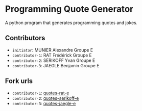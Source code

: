 # Programming Quote Generator

A python program that generates programming quotes and jokes.

## Contributors
- `initiator`: MUNIER Alexandre Groupe E
- `contributor-1`: RAT Frédérick Groupe E
- `contributor-2`: SERIKOFF Yvan Groupe E
- `contributor-3`: JAEGLE Benjamin Groupe E

## Fork urls
- `contributor-1`: [quotes-rat-e](https://github.com/Melkiot/quotes-rat-e)
- `contributor-2`: [quotes-serikoff-e](https://github.com/YvanS04/quotes-serikoff-e)
- `contributor-3`: [quotes-jaegle-e](https://github.com/benjilol/quotes-jaegle-e.git)
